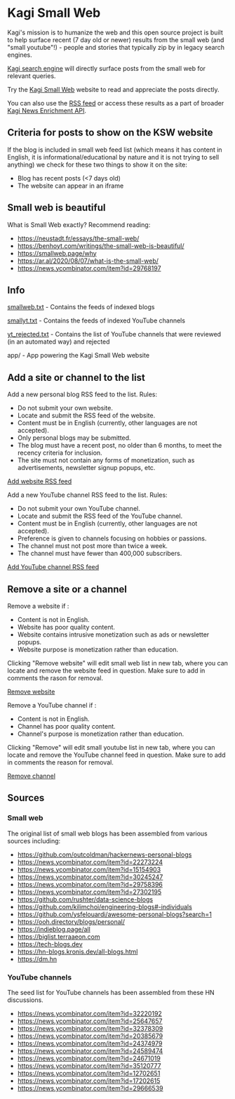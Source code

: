# Kagi Small Web

Kagi's mission is to humanize the web and this open source project is built to help surface recent (7 day old or newer) results from the small web (and "small
youtube"!) - people and stories that typically zip by in legacy search engines. 

[Kagi search engine](https://kagi.com) will directly surface posts from the small web for relevant queries. 

Try the [Kagi Small Web](https://kagi.com/smallweb) website to read and appreciate the posts directly.

You can also use the [RSS feed](https://kagi.com/api/v1/smallweb/feed) or access these results as a part of broader [Kagi News Enrichment API](https://help.kagi.com/kagi/api/enrich.html). 

## Criteria for posts to show on the KSW website

If the blog is included in small web feed list (which means it has content in English, it is informational/educational by nature and it is not trying to sell anything) we check for these two things to show it on the site:

- Blog has recent posts (<7 days old)
- The website can appear in an iframe
  
## Small web is beautiful

What is Small Web exactly? Recommend reading:

- https://neustadt.fr/essays/the-small-web/
- https://benhoyt.com/writings/the-small-web-is-beautiful/
- https://smallweb.page/why
- https://ar.al/2020/08/07/what-is-the-small-web/
- https://news.ycombinator.com/item?id=29768197



## Info

[smallweb.txt](https://github.com/kagisearch/smallweb/edit/main/smallweb.txt) - Contains the feeds of indexed blogs

[smallyt.txt](https://github.com/kagisearch/smallweb/edit/main/smallyt.txt) - Contains the feeds of indexed YouTube channels

[yt_rejected.txt](https://github.com/kagisearch/smallweb/edit/main/yt_rejected.txt) - Contains the list of YouTube channels that were reviewed (in an automated way) and rejected 

app/ - App powering the Kagi Small Web website


## Add a site or channel to the list

Add a new personal blog RSS feed to the list. Rules:

- Do not submit your own website.
- Locate and submit the RSS feed of the website.
- Content must be in English (currently, other languages are not accepted).
- Only personal blogs may be submitted.
- The blog must have a recent post, no older than 6 months, to meet the recency criteria for inclusion.
- The site must not contain any forms of monetization, such as advertisements, newsletter signup popups, etc.

[Add website RSS
feed](https://github.com/kagisearch/smallweb/edit/main/smallweb.txt)


Add a new YouTube channel RSS feed to the list. Rules:

- Do not submit your own YouTube channel.
- Locate and submit the RSS feed of the YouTube channel.
- Content must be in English (currently, other languages are not accepted).
- Preference is given to channels focusing on hobbies or passions.
- The channel must not post more than twice a week.
- The channel must have fewer than 400,000 subscribers.

[Add YouTube channel RSS
feed](https://github.com/kagisearch/smallweb/edit/main/smallyt.txt)

## Remove a site or a channel

Remove a website if :

- Content is not in English.
- Website has poor quality content.
- Website contains intrusive monetization such as ads or newsletter popups.
- Website purpose is monetization rather than education.


Clicking "Remove website" will edit small web list in new tab, where you can locate and remove the website feed in question. Make sure to add in comments the rason for removal.

[Remove website](https://github.com/kagisearch/smallweb/edit/main/smallweb.txt)


Remove a YouTube channel if :

- Content is not in English.
- Channel has poor quality content.
- Channel's purpose is monetization rather than education.

Clicking "Remove" will edit small youtube list in new tab, where you can locate and remove the YouTube channel feed in question. Make sure to add in comments the reason for removal.

[Remove channel](https://github.com/kagisearch/smallweb/edit/main/smallt.txt)

## Sources
### Small web 

The original list of small web blogs has been assembled from various
sources including:

- https://github.com/outcoldman/hackernews-personal-blogs
- https://news.ycombinator.com/item?id=22273224
- https://news.ycombinator.com/item?id=15154903
- https://news.ycombinator.com/item?id=30245247
- https://news.ycombinator.com/item?id=29758396
- https://news.ycombinator.com/item?id=27302195
- https://github.com/rushter/data-science-blogs
- https://github.com/kilimchoi/engineering-blogs#-individuals
- https://github.com/ysfelouardi/awesome-personal-blogs?search=1
- https://ooh.directory/blogs/personal/
- https://indieblog.page/all
- https://biglist.terraaeon.com
- https://tech-blogs.dev
- https://hn-blogs.kronis.dev/all-blogs.html
- https://dm.hn


### YouTube channels

The seed list for YouTube channels has been assembled from these HN discussions.

- https://news.ycombinator.com/item?id=32220192
- https://news.ycombinator.com/item?id=25647657
- https://news.ycombinator.com/item?id=32378309
- https://news.ycombinator.com/item?id=20385679
- https://news.ycombinator.com/item?id=24374979
- https://news.ycombinator.com/item?id=24589474
- https://news.ycombinator.com/item?id=24671019
- https://news.ycombinator.com/item?id=35120777
- https://news.ycombinator.com/item?id=12702651
- https://news.ycombinator.com/item?id=17202615
- https://news.ycombinator.com/item?id=29666539



